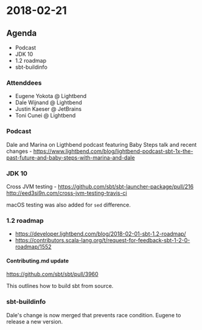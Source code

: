 # 2018-02-21

## Agenda

- Podcast
- JDK 10
- 1.2 roadmap
- sbt-buildinfo

### Attenddees

- Eugene Yokota @ Lightbend
- Dale Wijnand @ Lightbend
- Justin Kaeser @ JetBrains
- Toni Cunei @ Lightbend

### Podcast

Dale and Marina on Ligthbend podcast featuring Baby Steps talk and recent changes - <https://www.lightbend.com/blog/lightbend-podcast-sbt-1x-the-past-future-and-baby-steps-with-marina-and-dale>

### JDK 10

Cross JVM testing - https://github.com/sbt/sbt-launcher-package/pull/216
http://eed3si9n.com/cross-jvm-testing-travis-ci

macOS testing was also added for `sed` difference.

### 1.2 roadmap

- https://developer.lightbend.com/blog/2018-02-01-sbt-1.2-roadmap/
- https://contributors.scala-lang.org/t/request-for-feedback-sbt-1-2-0-roadmap/1552

#### Contributing.md update

https://github.com/sbt/sbt/pull/3960

This outlines how to build sbt from source.

### sbt-buildinfo

Dale's change is now merged that prevents race condition.
Eugene to release a new version.

